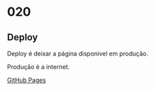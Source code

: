 # 020

## Deploy

Deploy é deixar a página disponível em produção.

Produção é a internet.

[GitHub Pages](https://pages.github.com/)

